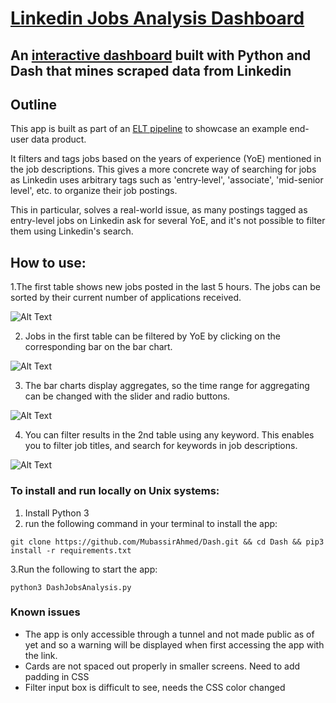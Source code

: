 # [Linkedin Jobs Analysis Dashboard](https://linkedin-job-tracker.onrender.com)

## An [interactive dashboard](https://linkedin-job-tracker.onrender.com) built with Python and Dash that mines scraped data from Linkedin 

## Outline
This app is built as part of an [ELT pipeline](https://github.com/MubassirAhmed/ELT-Data-Pipeline) to showcase an example end-user data product. 

It filters and tags jobs based on the years of experience (YoE) mentioned in the job descriptions. This gives a more concrete way of searching for jobs as Linkedin uses arbitrary tags such as 'entry-level', 'associate', 'mid-senior level', etc. to organize their job postings.

This in particular, solves a real-world issue, as many postings tagged as entry-level jobs on Linkedin ask for several YoE, and it's not possible to filter them using Linkedin's search.

## How to use:
1.The first table shows new jobs posted in the last 5 hours. The jobs can be sorted by their current number of applications received.

![Alt Text](https://media.giphy.com/media/ZHNF7pWf8732V9dpoM/giphy.gif)

2. Jobs in the first table can be filtered by YoE by clicking on the corresponding bar on the bar chart.

![Alt Text](https://media.giphy.com/media/T5BTftQVy2sMqcaFF6/giphy.gif)

3. The bar charts display aggregates, so the time range for aggregating can be changed with the slider and radio buttons.

![Alt Text](https://media.giphy.com/media/ZjhLBSry5UfLPGoKfE/giphy.gif)

4. You can filter results in the 2nd table using any keyword. This enables you to filter job titles, and search for keywords in job descriptions.

![Alt Text](https://media.giphy.com/media/RWo6c6dOWt7W2HJiYd/giphy.gif)


### To install and run locally on Unix systems:
1. Install Python 3
2. run the following command in your terminal to install the app:

```
git clone https://github.com/MubassirAhmed/Dash.git && cd Dash && pip3 install -r requirements.txt
```

3.Run the following to start the app:

```
python3 DashJobsAnalysis.py
```


### Known issues
* The app is only accessible through a tunnel and not made public as of yet and so a warning will be displayed when first accessing the app with the link.
* Cards are not spaced out properly in smaller screens. Need to add padding in CSS
* Filter input box is difficult to see, needs the CSS color changed

